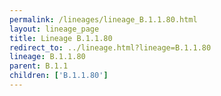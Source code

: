 ```yaml
---
permalink: /lineages/lineage_B.1.1.80.html
layout: lineage_page
title: Lineage B.1.1.80
redirect_to: ../lineage.html?lineage=B.1.1.80
lineage: B.1.1.80
parent: B.1.1
children: ['B.1.1.80']
---
```

